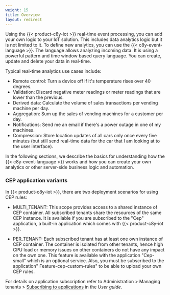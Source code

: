 ```yaml
---
weight: 15
title: Overview
layout: redirect
---
```


Using the {{< product-c8y-iot >}} real-time event processing, you can add your own logic to your IoT solution. This includes data analytics logic but it is not limited to it. To define new analytics, you can use the {{< c8y-event-language >}}. The language allows analyzing incoming data. It is using a powerful pattern and time window based query language. You can create, update and delete your data in real-time.

Typical real-time analytics use cases include:

* Remote control: Turn a device off if it's temperature rises over 40 degrees.
* Validation: Discard negative meter readings or meter readings that are lower than the previous.
* Derived data: Calculate the volume of sales transactions per vending machine per day.
* Aggregation: Sum up the sales of vending machines for a customer per day.
* Notifications: Send me an email if there's a power outage in one of my machines.
* Compression: Store location updates of all cars only once every five minutes (but still send real-time data for the car that I am looking at to the user interface).

In the following sections, we describe the basics for understanding how the {{< c8y-event-language >}} works and how you can create your own analytics or other server-side business logic and automation.

### CEP application variants

In {{< product-c8y-iot >}}, there are two deployment scenarios for using CEP rules:

* MULTI_TENANT: This scope provides access to a shared instance of CEP container. All subscribed tenants share the resources of the same CEP instance. It is available if you are subscribed to the "Cep" application, a built-in application which comes with {{< product-c8y-iot >}}.

* PER_TENANT: Each subscribed tenant has at least one own instance of CEP container. The container is isolated from other tenants, hence high CPU load or memory issues on other containers do not have any impact on the own one. This feature is available with the application "Cep-small" which is an optional service. Also, you must be subscribed to the application" Feature-cep-custom-rules" to be able to upload your own CEP rules.

For details on application subscription refer to Administration > Managing tenants > [Subscribing to applications](https://cumulocity.com/guides/users-guide/enterprise-tenant#subscribe) in the *User guide*.
